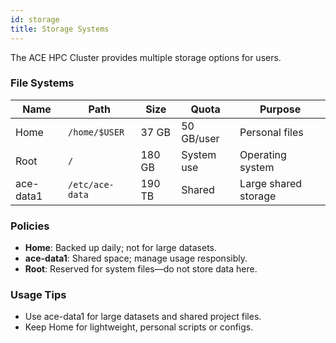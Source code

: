```yaml
---
id: storage
title: Storage Systems
---
```


The ACE HPC Cluster provides multiple storage options for users.

### File Systems
| Name      | Path             | Size  | Quota       | Purpose              |
|-----------|------------------|-------|-------------|----------------------|
| Home      | `/home/$USER`    | 37 GB | 50 GB/user  | Personal files       |
| Root      | `/`              | 180 GB| System use  | Operating system     |
| ace-data1 | `/etc/ace-data`  | 190 TB| Shared      | Large shared storage |

### Policies
- **Home**: Backed up daily; not for large datasets.
- **ace-data1**: Shared space; manage usage responsibly.
- **Root**: Reserved for system files—do not store data here.

### Usage Tips
- Use ace-data1 for large datasets and shared project files.
- Keep Home for lightweight, personal scripts or configs.
